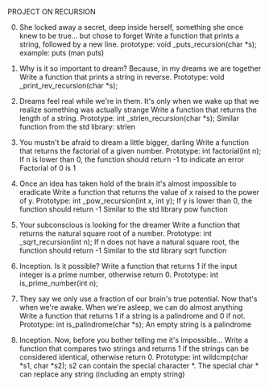 PROJECT ON RECURSION

0. She locked away a secret, deep inside herself, something she once knew to be true... but chose to forget
	Write a function that prints a string, followed by a new line.
		prototype: void _puts_recursion(char *s);
		example: puts (man puts)

1. Why is it so important to dream? Because, in my dreams we are together
	Write a function that prints a string in reverse.
		Prototype: void _print_rev_recursion(char *s);

2. Dreams feel real while we're in them. It's only when we wake up that we realize something was actually strange
	Write a function that returns the length of a string.
		Prototype: int _strlen_recursion(char *s);
		Similar function from the std library: strlen

3. You mustn't be afraid to dream a little bigger, darling
	Write a function that returns the factorial of a given number.
		Prototype: int factorial(int n);
		If n is lower than 0, the function should return -1 to indicate an error
		Factorial of 0 is 1

4. Once an idea has taken hold of the brain it's almost impossible to eradicate
	Write a function that returns the value of x raised to the power of y.
		Prototype: int _pow_recursion(int x, int y);
		If y is lower than 0, the function should return -1
		Similar to the std library pow function

5. Your subconscious is looking for the dreamer
	Write a function that returns the natural square root of a number.
		Prototype: int _sqrt_recursion(int n);
		If n does not have a natural square root, the function should return -1
		Similar to the std library sqrt function

6. Inception. Is it possible?
	Write a function that returns 1 if the input integer is a prime number, otherwise return 0.
		Prototype: int is_prime_number(int n);

7. They say we only use a fraction of our brain's true potential. Now that's when we're awake. When we're asleep, we can do almost anything
	Write a function that returns 1 if a string is a palindrome and 0 if not.
		Prototype: int is_palindrome(char *s);
		An empty string is a palindrome

8. Inception. Now, before you bother telling me it's impossible...
	Write a function that compares two strings and returns 1 if the strings can be considered identical, otherwise return 0.
		Prototype: int wildcmp(char *s1, char *s2);
		s2 can contain the special character *.
		The special char * can replace any string (including an empty string)


